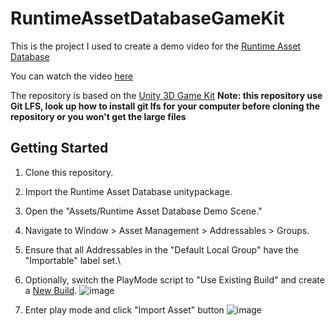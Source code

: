 # RuntimeAssetDatabaseGameKit

This is the project I used to create a demo video for the [Runtime Asset Database](https://github.com/Battlehub0x/RuntimeAssetDatabase)

You can watch the video [here](https://www.youtube.com/watch?v=DXWriLgrWdE)

The repository is based on the [Unity 3D Game Kit](https://assetstore.unity.com/packages/templates/tutorials/unity-learn-3d-game-kit-115747)
**Note: this repository use Git LFS, look up how to install git lfs for your computer before cloning the repository or you won't get the large files**

## Getting Started

1. Clone this repository.
2. Import the Runtime Asset Database unitypackage.
3. Open the "Assets/Runtime Asset Database Demo Scene."
4. Navigate to Window > Asset Management > Addressables > Groups.
5. Ensure that all Addressables in the "Default Local Group" have the "Importable" label set.\
6. Optionally, switch the PlayMode script to "Use Existing Build" and create a [New Build](https://docs.unity3d.com/Packages/com.unity.addressables@1.18/manual/BuildingContent.html).
![image](https://github.com/Battlehub0x/RuntimeAssetDatabaseGameKit/assets/15802443/e12e93a6-9789-4aff-9e2c-ee1f92802d9b)

8. Enter play mode and click "Import Asset" button
![image](https://github.com/Battlehub0x/RuntimeAssetDatabaseGameKit/assets/15802443/63923b40-d29b-4aba-9912-61e972c80411)




